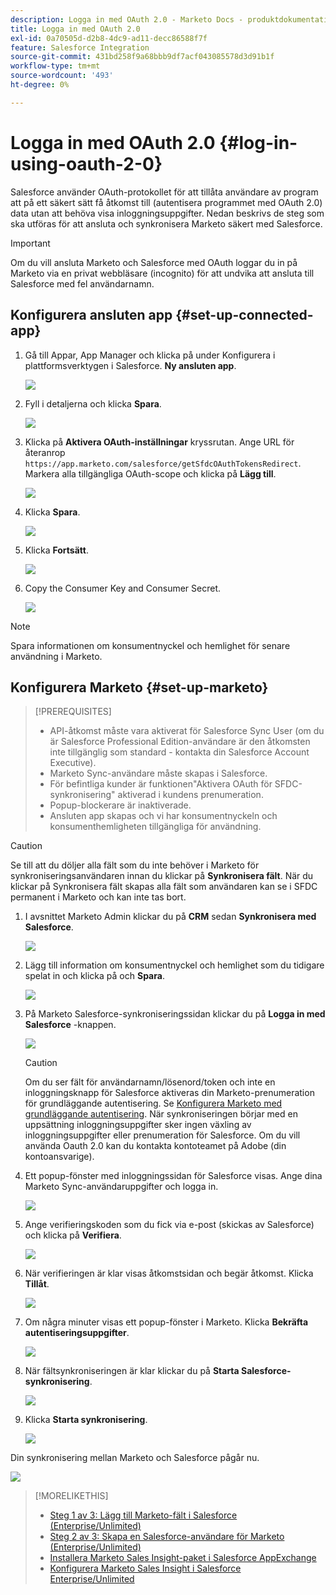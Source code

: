 ```yaml
---
description: Logga in med OAuth 2.0 - Marketo Docs - produktdokumentation
title: Logga in med OAuth 2.0
exl-id: 0a70505d-d2b8-4dc9-ad11-decc86588f7f
feature: Salesforce Integration
source-git-commit: 431bd258f9a68bbb9df7acf043085578d3d91b1f
workflow-type: tm+mt
source-wordcount: '493'
ht-degree: 0%

---
```


# Logga in med OAuth 2.0 {#log-in-using-oauth-2-0}

Salesforce använder OAuth-protokollet för att tillåta användare av program att på ett säkert sätt få åtkomst till (autentisera programmet med OAuth 2.0) data utan att behöva visa inloggningsuppgifter. Nedan beskrivs de steg som ska utföras för att ansluta och synkronisera Marketo säkert med Salesforce.

>[!IMPORTANT]
>
>Om du vill ansluta Marketo och Salesforce med OAuth loggar du in på Marketo via en privat webbläsare (incognito) för att undvika att ansluta till Salesforce med fel användarnamn.

## Konfigurera ansluten app {#set-up-connected-app}

1. Gå till Appar, App Manager och klicka på under Konfigurera i plattformsverktygen i Salesforce. **Ny ansluten app**.

   ![](assets/setting-up-oauth-2-1.png)

1. Fyll i detaljerna och klicka **Spara**.

   ![](assets/setting-up-oauth-2-2.png)

1. Klicka på **Aktivera OAuth-inställningar** kryssrutan. Ange URL för återanrop `https://app.marketo.com/salesforce/getSfdcOAuthTokensRedirect`. Markera alla tillgängliga OAuth-scope och klicka på **Lägg till**.

   ![](assets/setting-up-oauth-2-3.png)

1. Klicka **Spara**.

   ![](assets/setting-up-oauth-2-4.png)

1. Klicka **Fortsätt**.

   ![](assets/setting-up-oauth-2-5.png)

1. Copy the Consumer Key and Consumer Secret.

   ![](assets/setting-up-oauth-2-6.png)

>[!NOTE]
>
>Spara informationen om konsumentnyckel och hemlighet för senare användning i Marketo.

## Konfigurera Marketo {#set-up-marketo}

>[!PREREQUISITES]
>
>* API-åtkomst måste vara aktiverat för Salesforce Sync User (om du är Salesforce Professional Edition-användare är den åtkomsten inte tillgänglig som standard - kontakta din Salesforce Account Executive).
>* Marketo Sync-användare måste skapas i Salesforce.
>* För befintliga kunder är funktionen&quot;Aktivera OAuth för SFDC-synkronisering&quot; aktiverad i kundens prenumeration.
>* Popup-blockerare är inaktiverade.
>* Ansluten app skapas och vi har konsumentnyckeln och konsumenthemligheten tillgängliga för användning.

>[!CAUTION]
>
>Se till att du döljer alla fält som du inte behöver i Marketo för synkroniseringsanvändaren innan du klickar på **Synkronisera fält**. När du klickar på Synkronisera fält skapas alla fält som användaren kan se i SFDC permanent i Marketo och kan inte tas bort.

1. I avsnittet Marketo Admin klickar du på **CRM** sedan **Synkronisera med Salesforce**.

   ![](assets/setting-up-oauth-2-7.png)

1. Lägg till information om konsumentnyckel och hemlighet som du tidigare spelat in och klicka på och **Spara**.

   ![](assets/setting-up-oauth-2-8.png)

1. På Marketo Salesforce-synkroniseringssidan klickar du på **Logga in med Salesforce** -knappen.

   ![](assets/setting-up-oauth-2-9.png)

   >[!CAUTION]
   >
   >Om du ser fält för användarnamn/lösenord/token och inte en inloggningsknapp för Salesforce aktiveras din Marketo-prenumeration för grundläggande autentisering. Se [Konfigurera Marketo med grundläggande autentisering](/help/marketo/product-docs/crm-sync/salesforce-sync/setup/enterprise-unlimited-edition/step-3-of-3-connect-marketo-and-salesforce-enterprise-unlimited.md). När synkroniseringen börjar med en uppsättning inloggningsuppgifter sker ingen växling av inloggningsuppgifter eller prenumeration för Salesforce. Om du vill använda Oauth 2.0 kan du kontakta kontoteamet på Adobe (din kontoansvarige).

1. Ett popup-fönster med inloggningssidan för Salesforce visas. Ange dina Marketo Sync-användaruppgifter och logga in.

   ![](assets/setting-up-oauth-2-10.png)

1. Ange verifieringskoden som du fick via e-post (skickas av Salesforce) och klicka på **Verifiera**.

   ![](assets/setting-up-oauth-2-11.png)

1. När verifieringen är klar visas åtkomstsidan och begär åtkomst. Klicka **Tillåt**.

   ![](assets/setting-up-oauth-2-12.png)

1. Om några minuter visas ett popup-fönster i Marketo. Klicka **Bekräfta autentiseringsuppgifter**.

   ![](assets/setting-up-oauth-2-13.png)

1. När fältsynkroniseringen är klar klickar du på **Starta Salesforce-synkronisering**.

   ![](assets/setting-up-oauth-2-14.png)

1. Klicka **Starta synkronisering**.

   ![](assets/setting-up-oauth-2-15.png)

Din synkronisering mellan Marketo och Salesforce pågår nu.

![](assets/setting-up-oauth-2-16.png)

>[!MORELIKETHIS]
>
>* [Steg 1 av 3: Lägg till Marketo-fält i Salesforce (Enterprise/Unlimited)](/help/marketo/product-docs/crm-sync/salesforce-sync/setup/enterprise-unlimited-edition/step-1-of-3-add-marketo-fields-to-salesforce-enterprise-unlimited.md)
>* [Steg 2 av 3: Skapa en Salesforce-användare för Marketo (Enterprise/Unlimited)](/help/marketo/product-docs/crm-sync/salesforce-sync/setup/enterprise-unlimited-edition/step-2-of-3-create-a-salesforce-user-for-marketo-enterprise-unlimited.md)
>* [Installera Marketo Sales Insight-paket i Salesforce AppExchange](/help/marketo/product-docs/marketo-sales-insight/msi-for-salesforce/installation/install-marketo-sales-insight-package-in-salesforce-appexchange.md)
>* [Konfigurera Marketo Sales Insight i Salesforce Enterprise/Unlimited](/help/marketo/product-docs/marketo-sales-insight/msi-for-salesforce/configuration/configure-marketo-sales-insight-in-salesforce-enterprise-unlimited.md)
